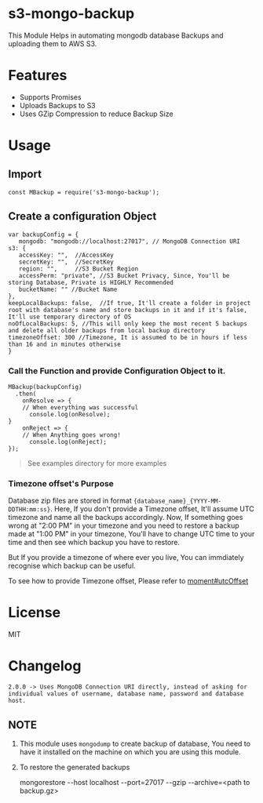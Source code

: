 # s3-mongo-backup
This Module Helps in automating mongodb database Backups and uploading them to AWS S3.

# Features

- Supports Promises
- Uploads Backups to S3
- Uses GZip Compression to reduce Backup Size

# Usage

## Import 

    const MBackup = require('s3-mongo-backup');

## Create a configuration Object

    var backupConfig = {
       mongodb: "mongodb://localhost:27017", // MongoDB Connection URI 
    s3: {
       accessKey: "",  //AccessKey
       secretKey: "",  //SecretKey
       region: "",     //S3 Bucket Region
       accessPerm: "private", //S3 Bucket Privacy, Since, You'll be storing Database, Private is HIGHLY Recommended
       bucketName: "" //Bucket Name
    },
    keepLocalBackups: false,  //If true, It'll create a folder in project root with database's name and store backups in it and if it's false, It'll use temporary directory of OS
    noOfLocalBackups: 5, //This will only keep the most recent 5 backups and delete all older backups from local backup directory
    timezoneOffset: 300 //Timezone, It is assumed to be in hours if less than 16 and in minutes otherwise
    }

### Call the Function and provide Configuration Object to it. 


    MBackup(backupConfig)
      .then(
        onResolve => {
        // When everything was successful
          console.log(onResolve);
    }
        onReject => {
        // When Anything goes wrong!
          console.log(onReject);
    });

> See examples directory for more examples

### Timezone offset's Purpose

Database zip files are stored in format `{database_name}_{YYYY-MM-DDTHH:mm:ss}`. Here, If you don't provide a Timezone offset, It'll assume UTC timezone and name all the backups accordingly. Now, If something goes wrong at "2:00 PM" in your timezone and you need to restore a backup made at "1:00 PM" in your timezone, You'll have to change UTC time to your time and then see which backup you have to restore. 

But If you provide a timezone of where ever you live, You can immdiately recognise which backup can be useful. 

To see how to provide Timezone offset, Please refer to [moment#utcOffset](http://momentjs.com/docs/#/manipulating/utc-offset/)

# License

MIT

# Changelog

    2.0.0 -> Uses MongoDB Connection URI directly, instead of asking for individual values of username, database name, password and database host.


## NOTE

1. This module uses `mongodump` to create backup of database, You need to have it installed on the machine on which you are using this module. 
2. To restore the generated backups

    mongorestore --host localhost --port=27017 --gzip --archive=\<path to backup.gz\>

